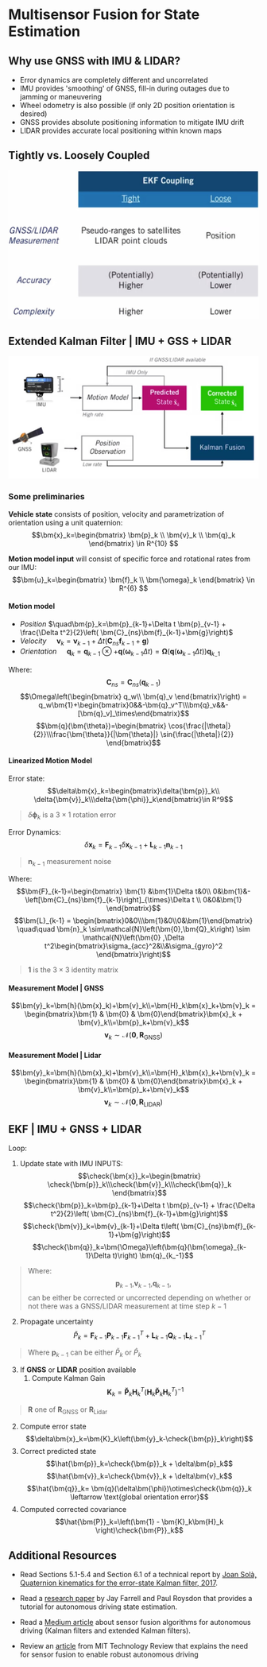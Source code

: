 # Multisensor Fusion for State Estimation

## Why use GNSS with IMU & LIDAR?

* Error dynamics are completely different
and uncorrelated
* IMU provides 'smoothing' of GNSS, fill-in
during outages due to jamming or
maneuvering
* Wheel odometry is also possible (if only
2D position orientation is desired)
* GNSS provides absolute positioning
information to mitigate IMU drift
* LIDAR provides accurate local positioning within known maps

## Tightly vs. Loosely Coupled

![EKF coupling](./EKF%20Coupling.jpg)

## Extended Kalman Filter | IMU + GSS + LIDAR

![Sensor System](./Sensor%20System.jpg)

### Some preliminaries

**Vehicle state** consists of position, velocity and parametrization of orientation using a unit quaternion:
$$\bm{x}_k=\begin{bmatrix} \bm{p}_k \\ \bm{v}_k \\ \bm{q}_k \end{bmatrix} \in R^{10} $$

**Motion model input** will consist of specific force and rotational rates from our IMU:
$$\bm{u}_k=\begin{bmatrix} \bm{f}_k \\ \bm{\omega}_k \end{bmatrix} \in R^{6} $$

#### Motion model

* *Position* $\quad\bm{p}_k=\bm{p}_{k-1}+\Delta t \bm{p}_{v-1} + \frac{\Delta t^2}{2}\left( \bm{C}_{ns}\bm{f}_{k-1}+\bm{g}\right)$
* *Velocity* $\quad\bm{v}_k=\bm{v}_{k-1}+\Delta t\left( \bm{C}_{ns}\bm{f}_{k-1}+\bm{g}\right)$
* *Orientation* $\quad\bm{q}_k=\bm{q}_{k-1}\otimes+\bm{q}\left(\bm{\omega}_{k-1}\Delta t\right) = \bm{\Omega}\left(\bm{q}(\bm{\omega}_{k-1}\Delta t)\right) \bm{q}_{k_-1}$

Where:
$$\bm{C}_{ns}=\bm{C}_{ns}(\bm{q}_{k-1})$$
$$\Omega\left(\begin{bmatrix} q_w\\ \bm{q}_v \end{bmatrix}\right) =  q_w\bm{1}+\begin{bmatrix}0&&-\bm{q}_v^T\\\bm{q}_v&&-[\bm{q}_v]_\times\end{bmatrix}$$
$$\bm{q}(\bm{\theta})=\begin{bmatrix} \cos{\frac{|\theta|}{2}}\\\frac{\bm{\theta}}{|\bm{\theta}|} \sin{\frac{|\theta|}{2}} \end{bmatrix}$$

#### Linearized Motion Model

Error state:
$$\delta\bm{x}_k=\begin{bmatrix}\delta{\bm{p}}_k\\
\delta{\bm{v}}_k\\\delta{\bm{\phi}}_k\end{bmatrix}\in R^9$$
> $\delta{\bm{\phi}}_k$ is a $3\times1$ rotation error

Error Dynamics:
$$\delta\bm{x}_k = \bm{F}_{k-1}\delta\bm{x}_{k-1}+\bm{L}_{k-1}\bm{n}_{k-1}$$
> $\bm{n}_{k-1}$ measurement noise

Where:
$$\bm{F}_{k-1}=\begin{bmatrix}
\bm{1} &\bm{1}\Delta t&0\\
0&\bm{1}&-\left[\bm{C}_{ns}\bm{f}_{k-1}\right]_{\times}\Delta t \\
0&0&\bm{1}
\end{bmatrix}$$
$$\bm{L}_{k-1} = \begin{bmatrix}0&0\\\bm{1}&0\\0&\bm{1}\end{bmatrix} \quad\quad \bm{n}_k \sim\mathcal{N}\left(\bm{0},\bm{Q}_k\right) \sim \mathcal{N}\left(\bm{0} ,\Delta t^2\begin{bmatrix}\sigma_{acc}^2&\\&\sigma_{gyro}^2 \end{bmatrix}\right)$$
> $\bm{1}$ is the $3\times3$ identity matrix

#### Measurement Model | GNSS

$$\bm{y}_k=\bm{h}(\bm{x}_k)+\bm{v}_k\\=\bm{H}_k\bm{x}_k+\bm{v}_k = \begin{bmatrix}\bm{1} & \bm{0} & \bm{0}\end{bmatrix}\bm{x}_k + \bm{v}_k\\=\bm{p}_k+\bm{v}_k$$
$$\bm{v}_k \sim \mathcal{N}(\bm{0},\bm{R}_{\text{GNSS}})$$

#### Measurement Model | Lidar

$$\bm{y}_k=\bm{h}(\bm{x}_k)+\bm{v}_k\\=\bm{H}_k\bm{x}_k+\bm{v}_k = \begin{bmatrix}\bm{1} & \bm{0} & \bm{0}\end{bmatrix}\bm{x}_k + \bm{v}_k\\=\bm{p}_k+\bm{v}_k$$
$$\bm{v}_k \sim \mathcal{N}(\bm{0},\bm{R}_{\text{LIDAR}})$$

## EKF | IMU + GNSS + LIDAR

Loop:
1. Update state with IMU INPUTS:
$$\check{\bm{x}}_k=\begin{bmatrix}
\check{\bm{p}}_k\\\check{\bm{v}}_k\\\check{\bm{q}}_k
\end{bmatrix}$$
$$\check{\bm{p}}_k=\bm{p}_{k-1}+\Delta t \bm{p}_{v-1} + \frac{\Delta t^2}{2}\left( \bm{C}_{ns}\bm{f}_{k-1}+\bm{g}\right)$$
$$\check{\bm{v}}_k=\bm{v}_{k-1}+\Delta t\left( \bm{C}_{ns}\bm{f}_{k-1}+\bm{g}\right)$$
$$\check{\bm{q}}_k=\bm{\Omega}\left(\bm{q}(\bm{\omega}_{k-1}\Delta t)\right) \bm{q}_{k_-1}$$
> Where:$$\bm{p}_{k-1} \text{,}\bm{v}_{k-1} \text{,}\bm{q}_{k-1} \text{,}$$can be either be corrected or uncorrected depending on whether or not there was a
GNSS/LIDAR measurement at time step $k- 1$

2. Propagate uncertainty
$$\check{P}_k=\bm{F}_{k-1}\bm{P}_{k-1}\bm{F}_{k-1}^T + \bm{L}_{k-1}\bm{Q}_{k-1}\bm{L}_{k-1}^T $$ 
>Where $\bm{p}_{k-1}$ can be either $\check{P}_k$ or $\hat{P}_k$

3. If **GNSS** or **LIDAR** position available
   1. Compute Kalman Gain
   $$\bm{K}_k=\bm{\check{P}}_k\bm{H}_k^T\left(\bm{H}_k\bm{\check{P}}_k\bm{H}_k^T \right)^{-1}$$
> $\bm{R}$ one of $\bm{R}_{\text{GNSS}}$ or $\bm{R}_{\text{Lidar}}$
  2. Compute error state $$\delta\bm{x}_k=\bm{K}_k\left(\bm{y}_k-\check{\bm{p}}_k\right)$$
  3. Correct predicted state
  $$\hat{\bm{p}}_k=\check{\bm{p}}_k + \delta\bm{p}_k$$
  $$\hat{\bm{v}}_k=\check{\bm{v}}_k + \delta\bm{v}_k$$
  $$\hat{\bm{q}}_k= \bm{q}(\delta\bm{\phi})\otimes\check{\bm{q}}_k \leftarrow \text{global orientation error}$$
  4. Computed corrected covariance
  $$\hat{\bm{P}}_k=\left(\bm{1} - \bm{K}_k\bm{H}_k \right)\check{\bm{P}}_k$$

## Additional Resources

* Read Sections 5.1-5.4 and Section 6.1 of a technical report by
[Joan Solà, Quaternion kinematics for the error-state Kalman filter, 2017](https://arxiv.org/pdf/1711.02508.pdf).

* Read a
[research paper](https://www.sciencedirect.com/science/article/pii/S2405896317323674)
 by Jay Farrell and Paul Roysdon that provides a tutorial for autonomous driving state estimation.

* Read a
[Medium article](https://medium.com/@wilburdes/sensor-fusion-algorithms-for-autonomous-driving-part-1-the-kalman-filter-and-extended-kalman-a4eab8a833dd)
 about sensor fusion algorithms for autonomous driving (Kalman filters and extended Kalman filters).

* Review an
[article](https://www.technologyreview.com/s/608321/this-image-is-why-self-driving-cars-come-loaded-with-many-types-of-sensors/)
 from MIT Technology Review that explains the need for sensor fusion to enable robust autonomous driving
 